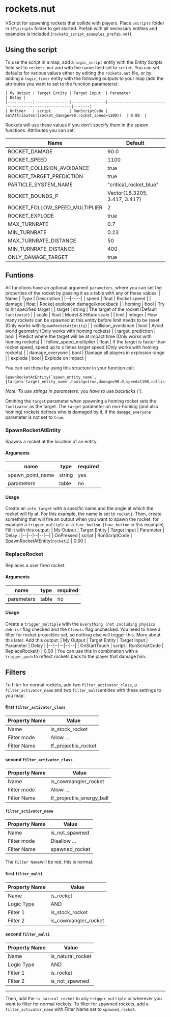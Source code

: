 # rockets.nut

VScript for spawning rockets that collide with players.
Place `vscripts` folder in `tf\scripts` folder to get started.
Prefab with all necessary entities and examples is included (`rockets_script_examples_prefab.vmf`).

## Using the script

To use the script in a map, add a `logic_script` entity with the Entity Scripts field set to `rockets.nut` and with the name field set to `script`.
You can set defaults for various values either by editing the `rockets.nut` file, or by adding a `logic_timer` entity with the following outputs to your map (add the attributes you want to set to the function parameters):
```
| My Output | Target Entity | Target Input  | Parameter                                           | Delay |
|-----------|---------------|---------------|------------------------------------------------------|-------|
| OnTimer   | script        | RunScriptCode | SetAttributes({rocket_damage=90,rocket_speed=1100})  | 0.00  |
```
Rockets will use these values if you don't specify them in the spawn functions.
Attributes you can set:

| Name | Default |
|--|--|
| ROCKET_DAMAGE   | 90.0 |
| ROCKET_SPEED  | 1100 |
| ROCKET_COLLISION_AVOIDANCE | true |
| ROCKET_TARGET_PREDICTION | true |
| PARTICLE_SYSTEM_NAME | "critical_rocket_blue" |
| ROCKET_BOUNDS_P | Vector(18.3205, 3.417, 3.417) |
| ROCKET_FOLLOW_SPEED_MULTIPLIER | 2 |
| ROCKET_EXPLODE | true |
| MAX_TURNRATE | 0.7 |
| MIN_TURNRATE | 0.23 |
| MAX_TURNRATE_DISTANCE | 50 |
| MIN_TURNRATE_DISTANCE | 400 |
| ONLY_DAMAGE_TARGET |true |

## Funtions

All functions have an optional argument `parameters`, where you can set the properties of the rocket by passing it as a table with any of these values:
| Name | Type | Description |
|--|--|--|
| speed | float | Rocket speed |
| damage | float | Rocket explosion damage/knockback |
| homing | bool | Try to hit specified target |
| target | string | The target of the rocket (Default `!activator`) |
| scale | float | Model & Hitbox scale |
| limit | integer | How many rockets can be spawned at this entity before limit needs to be reset (Only works with `SpawnRocketAtEntity`) |
| collision_avoidance | bool | Avoid world geometry (Only works with homing rockets) |
| target_prediction | bool | Predict where the target will be at impact time (Only works with homing rockets) |
| follow_speed_multiplier | float | If the target is faster than rocket speed, speed up to x times target speed (Only works with homing rockets) |
| damage_everyone | bool | Damage all players in explosion range |
| explode | bool | Explode on impact |

You can set these by using this structure in your function call:
```
SpawnRocketAtEntity(`spawn_entity_name`, {target=`target_entity_name`,homing=true,damage=90.0,speed=1100,collision_avoidance=false})
```
*Note: To use strings in parameters, you have to use backticks (`).*

Omitting the `target` parameter when spawning a homing rocket sets the `!activator` as the target.
The `target` parameter on non-homing (and also homing) rockets defines who is damaged by it, if the `damage_everyone` parameter is not set to `true`.

###  SpawnRocketAtEntity
Spawns a rocket at the location of an entity.

#### Arguments
| name | type | required |
|--|--|--|
| spawn_point_name | string | yes |
| parameters | table | no |
#### Usage

Create an `info_target` with a specific name and the angle at which the rocket will fly at. For this example, the name is set to `rocket1`.
Then, create something that will fire an output when you want to spawn the rocket, for example a `trigger_multiple` or a `func_button`. (`func_button` in this example)
Fill it with this output:
| My Output | Target Entity | Target Input | Parameter | Delay |
|--|--|--|--|--|
| OnPressed | script | RunScriptCode | SpawnRocketAtEntity(`rocket1`) | 0.00 |

### ReplaceRocket

Replaces a user fired rocket.
#### Arguments
| name | type | required |
|--|--|--|
| parameters | table | no |
#### Usage

Create a `trigger_multiple` with the `Everything (not including physics debris)` flag checked and the `Clients` flag unchecked. You need to have a filter for rocket projectiles set, so nothing else will trigger this. More about this later.
Add this output:
| My Output | Target Entity | Target Input | Parameter | Delay |
|--|--|--|--|--|
| OnStartTouch | script | RunScriptCode | ReplaceRocket() | 0.00 |
You can use this in combination with a `trigger_push` to reflect rockets back to the player that damage him.

## Filters
To filter for normal rockets, add two `filter_activator_class`, a `filter_activator_name` and two `filter_multi`entities with these settings to you map:

#### first `filter_activator_class`
| Property Name | Value |
|--|--|
| Name | is_stock_rocket |
| Filter mode | Allow ... |
| Filter Name | tf_projectile_rocket |
#### second `filter_activator_class`
| Property Name | Value |
|--|--|
| Name | is_cowmangler_rocket |
| Filter mode | Allow ... |
| Filter Name | tf_projectile_energy_ball |
#### `filter_activator_name`
| Property Name | Value |
|--|--|
| Name | is_not_spawned |
| Filter mode | Disallow ... |
| Filter Name | spawned_rocket |
The `Filter Name`will be red, this is normal.
#### first `filter_multi`
| Property Name | Value |
|--|--|
| Name | is_rocket |
| Logic Type | AND |
| Filter 1 | is_stock_rocket |
| Filter 2 | is_cowmangler_rocket |
#### second `filter_multi`
| Property Name | Value |
|--|--|
| Name | is_natural_rocket |
| Logic Type | AND |
| Filter 1 | is_rocket |
| Filter 2 | is_not_spawned |
---
Then, add the `is_natural_rocket` to any `trigger_multiple` or wherever you want to filter for normal rockets.
To filter for spawned rockets, add a `filter_activator_name` with Filter Name set to `spawned_rocket`.
